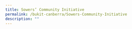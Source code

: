 ```yaml
---
title: Sowers’ Community Initiative
permalink: /bukit-canberra/Sowers-Community-Initiative
description: ""
---
```

